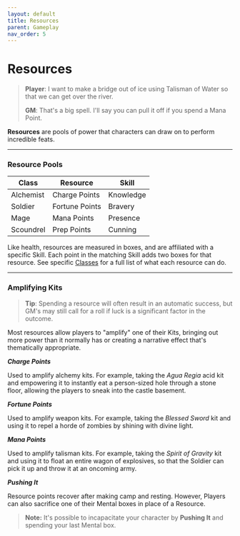 ```yaml
---
layout: default
title: Resources
parent: Gameplay
nav_order: 5
---
```


# Resources

> **Player**: I want to make a bridge out of ice using Talisman of Water so that we can get over the river.
>
> **GM**: That's a big spell. I'll say you can pull it off if you spend a Mana Point.

**Resources** are pools of power that characters can draw on to perform incredible feats. 

---

### Resource Pools

| Class     | Resource       | Skill     |
| --------- | -------------- | --------- |
| Alchemist | Charge Points  | Knowledge |
| Soldier   | Fortune Points | Bravery   |
| Mage      | Mana Points    | Presence  |
| Scoundrel | Prep Points    | Cunning   |

Like health, resources are measured in boxes, and are affiliated with a specific Skill. Each point in the matching Skill adds two boxes for that resource. See specific [Classes](../classes/index.html) for a full list of what each resource can do.

---

### Amplifying Kits

> **Tip**: Spending a resource will often result in an automatic success, but GM's may still call for a roll if luck is a significant factor in the outcome.

Most resources allow players to "amplify" one of their Kits, bringing out more power than it normally has or creating a narrative effect that's thematically appropriate.

**_Charge Points_**

Used to amplify alchemy kits. For example, taking the _Agua Regia_ acid kit and empowering it to instantly eat a person-sized hole through a stone floor, allowing the players to sneak into the castle basement.

**_Fortune Points_**

Used to amplify weapon kits. For example, taking the _Blessed Sword_ kit and using it to repel a horde of zombies by shining with divine light.

**_Mana Points_**

Used to amplify talisman kits. For example, taking the _Spirit of Gravity_ kit and using it to float an entire wagon of explosives, so that the Soldier can pick it up and throw it at an oncoming army.

***Pushing It***

Resource points recover after making camp and resting. However, Players can also sacrifice one of their Mental boxes in place of a Resource.

> **Note:** It's possible to incapacitate your character by **Pushing It** and spending your last Mental box.
